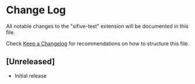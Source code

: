 # Change Log

All notable changes to the "sifive-test" extension will be documented in this file.

Check [Keep a Changelog](http://keepachangelog.com/) for recommendations on how to structure this file.

## [Unreleased]

- Initial release